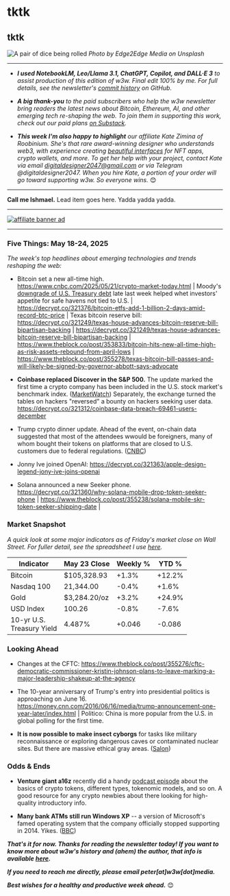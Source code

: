 # tktk
## tktk

![A pair of dice being rolled](https://images.unsplash.com/photo-1605870445919-838d190e8e1b?q=80&w=3272&auto=format&fit=crop&ixlib=rb-4.1.0&ixid=M3wxMjA3fDB8MHxwaG90by1wYWdlfHx8fGVufDB8fHx8fA%3D%3D)
*Photo by Edge2Edge Media on Unsplash*

<hr>

- _**I used NotebookLM, Leo/Llama 3.1, ChatGPT, Copilot, and DALL·E 3** to assist production of this edition of w3w. Final edit 100% by me. For full details, see the newsletter's [commit history](https://github.com/peteramckay/w3wnewsletter/commits) on GitHub._ <!-- Edit listed AIs as needed before final publication. -->

- _**A big thank-you** to the paid subscribers who help the w3w newsletter bring readers the latest news about Bitcoin, Ethereum, AI, and other emerging tech re-shaping the web. To join them in supporting this work, check out our paid plans [on Substack](https://w3wnews.substack.com/subscribe)._

- _**This week I'm also happy to highlight** our affiliate Kate Zimina of Roobinium. She's that rare award-winning designer who understands web3, with experience creating [beautiful interfaces](https://dribbble.com/roobinium) for NFT apps, crypto wallets, and more. To get her help with your project, contact Kate via email digitaldesigner2047@gmail.com or via Telegram @digitaldesigner2047. When you hire Kate, a portion of your order will go toward supporting w3w. So everyone wins._ 😊

<hr>

**Call me Ishmael.** Lead item goes here. Yadda yadda yadda.

<!--

Riff on ER doc's post in Salon about embracing more uncertainty and probabilistic thinking, including regarding AI: https://www.salon.com/2025/05/20/dont-fight-uncertainty--embrace-it/


-->


 <hr>

 [![affiliate banner ad](https://w3w.news/img/affiliate-kz-letter.png)](
 https://dribbble.com/roobinium)

 <hr>

### Five Things: May 18-24, 2025

*The week's top headlines about emerging technologies and trends reshaping the web:*

- Bitcoin set a new all-time high. https://www.cnbc.com/2025/05/21/crypto-market-today.html | Moody's [downgrade of U.S. Treasury debt](https://www.cnbc.com/2025/05/16/moodys-downgrades-united-states-credit-rating-on-increase-in-government-debt.html) late last week helped whet investors' appetite for safe havens not tied to U.S. | https://decrypt.co/321376/bitcoin-etfs-add-1-billion-2-days-amid-record-btc-price | Texas bitcoin reserve bill: https://decrypt.co/321249/texas-house-advances-bitcoin-reserve-bill-bipartisan-backing | https://decrypt.co/321249/texas-house-advances-bitcoin-reserve-bill-bipartisan-backing | https://www.theblock.co/post/353833/bitcoin-hits-new-all-time-high-as-risk-assets-rebound-from-april-lows | https://www.theblock.co/post/355278/texas-bitcoin-bill-passes-and-will-likely-be-signed-by-governor-abbott-says-advocate

- **Coinbase replaced Discover in the S&P 500.** The update marked the first time a crypto company has been included in the U.S. stock market's benchmark index. ([MarketWatch](https://www.marketwatch.com/story/the-wait-is-over-coinbase-is-finally-joining-the-s-p-500-index-e004630b)) <!-- Need a new link --> Separately, the exchange turned the tables on hackers  "reversed" a bounty on hackers seeking user data. https://decrypt.co/321312/coinbase-data-breach-69461-users-december

- Trump crypto dinner update. <!-- Link TK after Thursday event --> Ahead of the event, on-chain data suggested that most of the attendees wwould be foreigners, many of whom bought their tokens on platforms that are closed to U.S. customers due to federal regulations. ([CNBC](https://www.cnbc.com/2025/05/18/trump-coin-dinner-to-include-mostly-non-americans-based-on-top-holders.html))

- Jonny Ive joined OpenAI: https://decrypt.co/321363/apple-design-legend-jony-ive-joins-openai

- Solana announced a new Seeker phone. https://decrypt.co/321360/why-solana-mobile-drop-token-seeker-phone | https://www.theblock.co/post/355238/solana-mobile-skr-token-seeker-shipping-date |

### Market Snapshot

<!-- All numbers below are preliminary. Need updates after Friday's close on Wall Street... -->

*A quick look at some major indicators as of Friday's market close on Wall Street. For fuller detail, see the spreadsheet I use [here](https://docs.google.com/spreadsheets/d/11XuSerOv1DG7vFWAkwoXehOe4G4xDMm6LSNL7SAL4vA/edit?usp=sharing).*

| Indicator     | May 23 Close         |  Weekly %     |  YTD %       
| ------------- | ------------- | ------------- | ------------- |
| Bitcoin       | $105,328.93 | +1.3% | +12.2% |
| Nasdaq 100       | 21,344.00 | -0.4% | +1.6% |
| Gold          | $3,284.20/oz | +3.2% | +24.9% |
| USD Index     | 100.26 | -0.8% | -7.6% |
| 10-yr U.S.<br> Treasury Yield | 4.487% | +0.046 | -0.086 |


### Looking Ahead

- Changes at the CFTC: https://www.theblock.co/post/355276/cftc-democratic-commissioner-kristin-johnson-plans-to-leave-marking-a-major-leadership-shakeup-at-the-agency

- The 10-year anniversary of Trump's entry into presidential politics is approaching on June 16. https://money.cnn.com/2016/06/16/media/trump-announcement-one-year-later/index.html | Politico: China is more popular from the U.S. in global polling for the first time.

- **It is now possible to make insect cyborgs** for tasks like military reconnaissance or exploring dangerous caves or contaminated nuclear sites. But there are massive ethical gray areas. ([Salon](https://www.salon.com/2025/05/13/we-can-turn-bugs-into-flying-crawling-robocops-does-that-mean-we-should/))

### Odds & Ends

- **Venture giant a16z** recently did a handy [podcast episode](https://web3-with-a16z.simplecast.com/episodes/token-guide-crypto-JUFDm_Sn) about the basics of crypto tokens, different types, tokenomic models, and so on. A good resource for any crypto newbies about there looking for high-quality introductory info.

- **Many bank ATMs still run Windows XP** -- a version of Microsoft's famed operating system that the company officially stopped supporting in 2014. Yikes. ([BBC](https://www.bbc.com/future/article/20250516-the-people-stuck-using-ancient-windows-computers))

_**That's it for now. Thanks for reading the newsletter today! If you want to know more about w3w's history and (ahem) the author, that info is available [here](https://w3wnews.substack.com/about).**_

_**If you need to reach me directly, please email peter[at]w3w[dot]media.**_

_**Best wishes for a healthy and productive week ahead.**_ 😊
